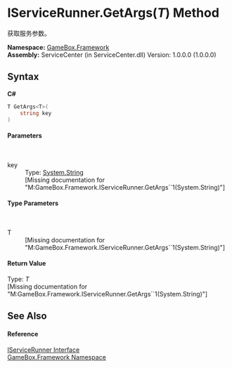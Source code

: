 # IServiceRunner.GetArgs(*T*) Method 
 

获取服务参数。

**Namespace:**&nbsp;<a href="a8957fe6-9cc0-3a6d-cd5c-a2a246efee1e">GameBox.Framework</a><br />**Assembly:**&nbsp;ServiceCenter (in ServiceCenter.dll) Version: 1.0.0.0 (1.0.0.0)

## Syntax

**C#**<br />
``` C#
T GetArgs<T>(
	string key
)

```


#### Parameters
&nbsp;<dl><dt>key</dt><dd>Type: <a href="http://msdn2.microsoft.com/zh-cn/library/s1wwdcbf" target="_blank">System.String</a><br />\[Missing <param name="key"/> documentation for "M:GameBox.Framework.IServiceRunner.GetArgs``1(System.String)"\]</dd></dl>

#### Type Parameters
&nbsp;<dl><dt>T</dt><dd>\[Missing <typeparam name="T"/> documentation for "M:GameBox.Framework.IServiceRunner.GetArgs``1(System.String)"\]</dd></dl>

#### Return Value
Type: *T*<br />\[Missing <returns> documentation for "M:GameBox.Framework.IServiceRunner.GetArgs``1(System.String)"\]

## See Also


#### Reference
<a href="b4ea1b3a-c57d-bdbe-6bb2-31b5ecd4a8ec">IServiceRunner Interface</a><br /><a href="a8957fe6-9cc0-3a6d-cd5c-a2a246efee1e">GameBox.Framework Namespace</a><br />